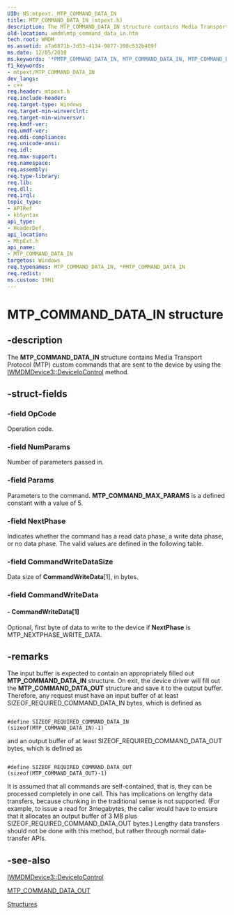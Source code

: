 ```yaml
---
UID: NS:mtpext._MTP_COMMAND_DATA_IN
title: MTP_COMMAND_DATA_IN (mtpext.h)
description: The MTP_COMMAND_DATA_IN structure contains Media Transport Protocol (MTP) custom commands that are sent to the device by using the IWMDMDevice3::DeviceIoControl method.
old-location: wmdm\mtp_command_data_in.htm
tech.root: WMDM
ms.assetid: a7a6871b-3d53-4134-9877-398c532b489f
ms.date: 12/05/2018
ms.keywords: '*PMTP_COMMAND_DATA_IN, MTP_COMMAND_DATA_IN, MTP_COMMAND_DATA_IN structure [windows Media Device Manager], PMTP_COMMAND_DATA_IN, PMTP_COMMAND_DATA_IN structure pointer [windows Media Device Manager], mtpext/MTP_COMMAND_DATA_IN, mtpext/PMTP_COMMAND_DATA_IN, wmdm.mtp_command_data_in'
f1_keywords:
- mtpext/MTP_COMMAND_DATA_IN
dev_langs:
- c++
req.header: mtpext.h
req.include-header: 
req.target-type: Windows
req.target-min-winverclnt: 
req.target-min-winversvr: 
req.kmdf-ver: 
req.umdf-ver: 
req.ddi-compliance: 
req.unicode-ansi: 
req.idl: 
req.max-support: 
req.namespace: 
req.assembly: 
req.type-library: 
req.lib: 
req.dll: 
req.irql: 
topic_type:
- APIRef
- kbSyntax
api_type:
- HeaderDef
api_location:
- MtpExt.h
api_name:
- MTP_COMMAND_DATA_IN
targetos: Windows
req.typenames: MTP_COMMAND_DATA_IN, *PMTP_COMMAND_DATA_IN
req.redist: 
ms.custom: 19H1
---
```


# MTP_COMMAND_DATA_IN structure


## -description



The <b>MTP_COMMAND_DATA_IN</b> structure contains Media Transport Protocol (MTP) custom commands that are sent to the device by using the <a href="https://docs.microsoft.com/windows/desktop/api/mswmdm/nf-mswmdm-iwmdmdevice3-deviceiocontrol">IWMDMDevice3::DeviceIoControl</a> method.




## -struct-fields




### -field OpCode

Operation code.


### -field NumParams

Number of parameters passed in.


### -field Params

Parameters to the command. <b>MTP_COMMAND_MAX_PARAMS</b> is a defined constant with a value of 5.


### -field NextPhase

Indicates whether the command has a read data phase, a write data phase, or no data phase. The valid values are defined in the following table.


### -field CommandWriteDataSize

Data size of <b>CommandWriteData</b>[1], in bytes.


### -field CommandWriteData

 




#### - CommandWriteData[1]

Optional, first byte of data to write to the device if <b>NextPhase</b> is MTP_NEXTPHASE_WRITE_DATA.


## -remarks



The input buffer is expected to contain an appropriately filled out <b>MTP_COMMAND_DATA_IN</b> structure. On exit, the device driver will fill out the <b>MTP_COMMAND_DATA_OUT</b> structure and save it to the output buffer. Therefore, any request must have an input buffer of at least SIZEOF_REQUIRED_COMMAND_DATA_IN bytes, which is defined as

<pre class="syntax" xml:space="preserve"><code>
#define SIZEOF_REQUIRED_COMMAND_DATA_IN (sizeof(MTP_COMMAND_DATA_IN)-1)
</code></pre>
and an output buffer of at least SIZEOF_REQUIRED_COMMAND_DATA_OUT bytes, which is defined as

<pre class="syntax" xml:space="preserve"><code>
#define SIZEOF_REQUIRED_COMMAND_DATA_OUT (sizeof(MTP_COMMAND_DATA_OUT)-1)
</code></pre>
It is assumed that all commands are self-contained, that is, they can be processed completely in one call. This has implications on lengthy data transfers, because chunking in the traditional sense is not supported. (For example, to issue a read for 3megabytes, the caller would have to ensure that it allocates an output buffer of 3 MB plus SIZEOF_REQUIRED_COMMAND_DATA_OUT bytes.) Lengthy data transfers should not be done with this method, but rather through normal data-transfer APIs.




## -see-also




<a href="https://docs.microsoft.com/windows/desktop/api/mswmdm/nf-mswmdm-iwmdmdevice3-deviceiocontrol">IWMDMDevice3::DeviceIoControl</a>



<a href="https://docs.microsoft.com/">MTP_COMMAND_DATA_OUT</a>



<a href="https://docs.microsoft.com/windows/desktop/WMDM/structures">Structures</a>
 

 

